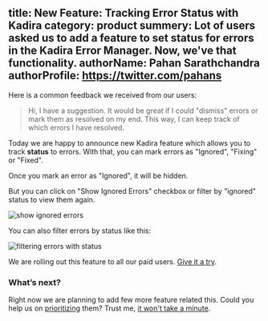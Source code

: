 title: New Feature: Tracking Error Status with Kadira
category: product
summery: Lot of users asked us to add a feature to set status for errors in the Kadira Error Manager. Now, we've that functionality.
authorName: Pahan Sarathchandra
authorProfile: https://twitter.com/pahans
---

Here is a common feedback we received from our users:

> Hi, I have a suggestion. It would be great if I could "dismiss" errors or mark them as resolved on my end. This way, I can keep track of which errors I have resolved.

Today we are happy to announce new Kadira feature which allows you to track **status** to errors. With that, you can mark errors as "Ignored", "Fixing" or "Fixed".

Once you mark an error as "Ignored", it will be hidden. 

But you can click on "Show Ignored Errors" checkbox or filter by "ignored" status to view them again.

![show ignored errors](https://cldup.com/XvoJk9RGWf.gif)

You can also filter errors by status like this:

![filtering errors with status](https://cldup.com/76JZ6wmbVb.gif)

We are rolling out this feature to all our paid users. [Give it a try](https://ui.kadira.io/apps/AUTO/errors/overview?metric=count).

### What’s next?

Right now we are planning to add few more feature related this. Could you help us on [prioritizing](https://arunoda.typeform.com/to/hyTwsy) them? Trust me, [it won't take a minute](https://arunoda.typeform.com/to/hyTwsy).